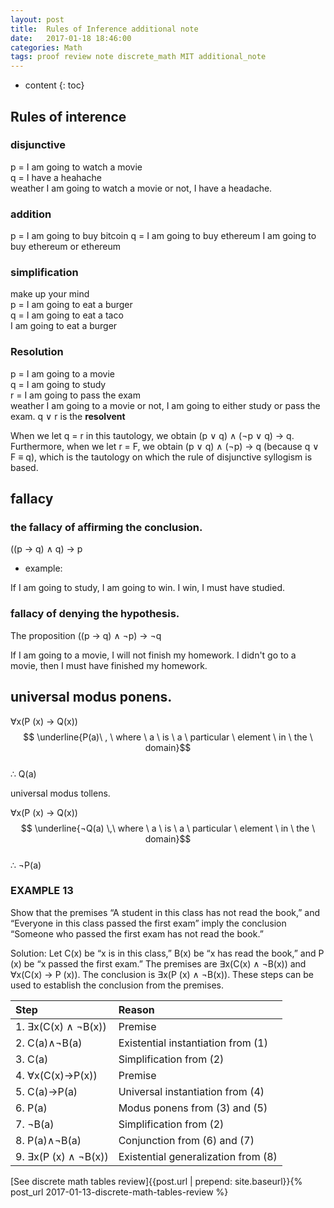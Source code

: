 ```yaml
---
layout: post
title:  Rules of Inference additional note
date:   2017-01-18 18:46:00
categories: Math
tags: proof review note discrete_math MIT additional_note
---
```


* content
{: toc}

## Rules of interence 

### disjunctive 

p = I am going to watch a movie<br>
q = I have a heahache<br> 
weather I am going to watch a movie or not, I have a headache.






### addition

p = I am going to buy bitcoin
q = I am going to buy ethereum 
I am going to buy ethereum or ethereum

### simplification 

make up your mind<br>
p = I am going to eat a burger<br>
q = I am going to eat a taco<br>
I am going to eat a burger

### Resolution

p = I am going to a movie<br>
q = I am going to study<br>
r = I am going to pass the exam<br>
weather I am going to a movie or not, I am going to either study or pass the exam. 
q ∨ r is the **resolvent**

When we let q = r in this tautology, we obtain (p ∨ q) ∧ (¬p ∨ q) → q. Furthermore, when we let r = F, we obtain (p ∨ q) ∧ (¬p) → q (because q ∨ F ≡ q), which is the tautology on which the rule of disjunctive syllogism is based.


## fallacy

### the fallacy of affirming the conclusion.

((p → q) ∧ q) → p 

* example:

If I am going to study, I am going to win. I win, I must have studied. 

### fallacy of denying the hypothesis.

The proposition ((p → q) ∧ ¬p) → ¬q 

If I am going to a movie, I will not finish my homework. I didn't go to a movie, then I must have finished my homework. 

## universal modus ponens.

∀x(P (x) → Q(x))<br>
$$ \underline{P(a)\ , \ where \ a \ is \ a \ particular \ element \ in \ the \ domain}$$<br>
∴ Q(a)

universal modus tollens.

∀x(P (x) → Q(x))
$$ \underline{¬Q(a) \,\ where \ a \ is \ a \ particular \ element \ in \ the \ domain}$$
<br>∴ ¬P(a)

### EXAMPLE 13

Show that the premises “A student in this class has not read the book,” and “Everyone in this class passed the first exam” imply the conclusion “Someone who passed the first exam has not read the book.”

Solution: Let C(x) be “x is in this class,” B(x) be “x has read the book,” and P (x) be “x passed the first exam.” The premises are ∃x(C(x) ∧ ¬B(x)) and ∀x(C(x) → P (x)). The conclusion is ∃x(P (x) ∧ ¬B(x)). These steps can be used to establish the conclusion from the premises.


| Step | Reason |
|:---- |:------ |
| 1. ∃x(C(x) ∧ ¬B(x))  | Premise |
| 2. C(a)∧¬B(a) | Existential instantiation from (1)  |
| 3. C(a) | Simplification from (2) |
| 4. ∀x(C(x)→P(x))  | Premise |
| 5. C(a)→P(a) | Universal instantiation from (4)  |
| 6. P(a) | Modus ponens from (3) and (5)  |
| 7. ¬B(a) | Simplification from (2)  |
| 8. P(a)∧¬B(a) | Conjunction from (6) and (7)  |
| 9. ∃x(P (x) ∧ ¬B(x)) | Existential generalization from (8) |



[See discrete math tables review]{{post.url | prepend: site.baseurl}}{% post_url 2017-01-13-discrete-math-tables-review %}





